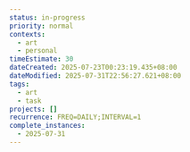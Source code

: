 ```yaml
---
status: in-progress
priority: normal
contexts:
  - art
  - personal
timeEstimate: 30
dateCreated: 2025-07-23T00:23:19.435+08:00
dateModified: 2025-07-31T22:56:27.621+08:00
tags:
  - art
  - task
projects: []
recurrence: FREQ=DAILY;INTERVAL=1
complete_instances:
  - 2025-07-31
---
```


